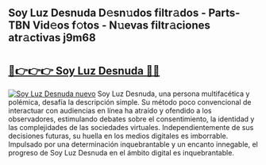 ## Soy Luz Desnuda D𝚎sn𝚞dos filtr𝚊dos - Parts-TBN Vid𝚎os f𝚘tos - N𝚞evas filtr𝚊ciones atr𝚊ctivas j9m68

# <h2><a href="http://mb1hdf.tromn.icu/?c=Soy+Luz+Desnuda">🔗👉👉👉 Soy Luz Desnuda 🔗🔗</a></h2>

[![Soy Luz Desnuda nuevo](https://i.imgur.com/pEAQMta.gif)](http://mb1hdf.tromn.icu/?c=Soy+Luz+Desnuda)
Soy Luz Desnuda, una persona multifacética y polémica, desafía la descripción simple. Su método poco convencional de interactuar con audiencias en línea ha atraído y ofendido a los observadores, estimulando debates sobre el consentimiento, la identidad y las complejidades de las sociedades virtuales. Independientemente de sus decisiones futuras, su huella en los medios digitales es imborrable. Impulsado por una determinación inquebrantable y un encanto innegable, el progreso de Soy Luz Desnuda en el ámbito digital es inquebrantable.
